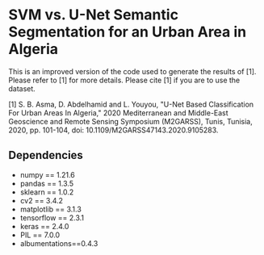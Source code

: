 # SVM vs. U-Net Semantic Segmentation for an Urban Area in Algeria
This is an improved version of the code used to generate the results of [1]. Please refer to [1] for more details. Please cite [1] if you are to use the dataset.


<a id="1">[1]</a>
S. B. Asma, D. Abdelhamid and L. Youyou, "U-Net Based Classification For Urban Areas In Algeria," 2020 
Mediterranean and Middle-East Geoscience and Remote Sensing Symposium (M2GARSS), Tunis, Tunisia, 2020, pp. 101-104, doi: 10.1109/M2GARSS47143.2020.9105283.

## Dependencies
- numpy ==  1.21.6
- pandas ==  1.3.5
- sklearn ==  1.0.2
- cv2 ==  3.4.2
- matplotlib ==  3.1.3
- tensorflow ==  2.3.1
- keras ==  2.4.0
- PIL ==  7.0.0
- albumentations==0.4.3
